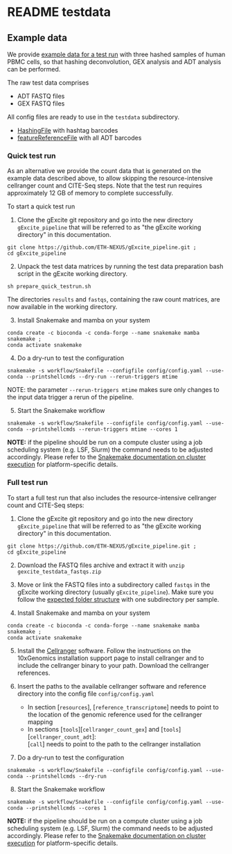 # README testdata

## Example data

We provide [example data for a test run](https://drive.google.com/drive/folders/14clt2_E_P0-HEXlJwH1fHCk5KhpPpxMc?usp=share_link) with three hashed samples of human PBMC cells, so that hashing deconvolution, GEX analysis and ADT analysis can be performed.

The raw test data comprises

- ADT FASTQ files
- GEX FASTQ files

All config files are ready to use in the `testdata` subdirectory.

- [HashingFile](HashingFile_PBMC_D1.csv) with hashtag barcodes
- [featureReferenceFile](feature_reference.txt) with all ADT barcodes

### Quick test run

As an alternative we provide the count data that is generated on the example data described above, to allow skipping the resource-intensive cellranger count and CITE-Seq steps. Note that the test run requires approximately 12 GB of memory to complete successfully.

To start a quick test run

1) Clone the gExcite git repository and go into the new directory `gExcite_pipeline` that will be referred to as "the gExcite working directory" in this documentation.

```
git clone https://github.com/ETH-NEXUS/gExcite_pipeline.git ;
cd gExcite_pipeline
```

2) Unpack the test data matrices by running the test data preparation bash script in the gExcite working directory.

```
sh prepare_quick_testrun.sh
```

The directories `results` and `fastqs`, containing the raw count matrices, are now available in the working directory.

3) Install Snakemake and mamba on your system

```
conda create -c bioconda -c conda-forge --name snakemake mamba snakemake ;
conda activate snakemake
```

4) Do a dry-run to test the configuration

```
snakemake -s workflow/Snakefile --configfile config/config.yaml --use-conda --printshellcmds --dry-run --rerun-triggers mtime
```

NOTE: the parameter `--rerun-triggers mtime` makes sure only changes to the input data trigger a rerun of the pipeline.  

5) Start the Snakemake workflow

```
snakemake -s workflow/Snakefile --configfile config/config.yaml --use-conda --printshellcmds --rerun-triggers mtime --cores 1
```

**NOTE:** if the pipeline should be run on a compute cluster using a job scheduling system (e.g. LSF, Slurm) the command needs to be adjusted accordingly. Please refer to the [Snakemake documentation on cluster execution](https://snakemake.readthedocs.io/en/stable/executing/cluster.html) for platform-specific details.

### Full test run

To start a full test run that also includes the resource-intensive cellranger count and CITE-Seq steps:

1) Clone the gExcite git repository and go into the new directory `gExcite_pipeline` that will be referred to as "the gExcite working directory" in this documentation.

```
git clone https://github.com/ETH-NEXUS/gExcite_pipeline.git ;
cd gExcite_pipeline
```

2) Download the FASTQ files archive and extract it with `unzip gexcite_testdata_fastqs.zip`

3) Move or link the FASTQ files into a subdirectory called `fastqs` in the gExcite working directory (usually `gExcite_pipeline`). Make sure you follow the [expected folder structure](../README.md) with one subdirectory per sample.
4) Install Snakemake and mamba on your system

```
conda create -c bioconda -c conda-forge --name snakemake mamba snakemake ;
conda activate snakemake
```

5) Install the [Cellranger](https://support.10xgenomics.com/single-cell-gene-expression/software/pipelines/latest/what-is-cell-ranger) software. Follow the instructions on the 10xGenomics installation support page to install cellranger and to include the cellranger binary to your path. Download the cellranger references.
6) Insert the paths to the available cellranger software and reference directory into the config file `config/config.yaml`
    - In section [`resources`], [`reference_transcriptome`] needs to point to the location of the genomic reference used for the cellranger mapping
    - In sections [`tools`][`cellranger_count_gex`] and [`tools`][`cellranger_count_adt`]:  
    [`call`] needs to point to the path to the cellranger installation  

7) Do a dry-run to test the configuration

```
snakemake -s workflow/Snakefile --configfile config/config.yaml --use-conda --printshellcmds --dry-run
```

8) Start the Snakemake workflow

```
snakemake -s workflow/Snakefile --configfile config/config.yaml --use-conda --printshellcmds --cores 1
```

**NOTE:** if the pipeline should be run on a compute cluster using a job scheduling system (e.g. LSF, Slurm) the command needs to be adjusted accordingly. Please refer to the [Snakemake documentation on cluster execution](https://snakemake.readthedocs.io/en/stable/executing/cluster.html) for platform-specific details.
